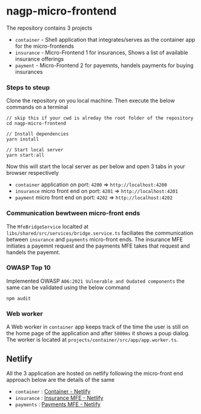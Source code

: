 # nagp-micro-frontend

The repository contains 3 projects

- `container` - Shell application that integrates/serves as the container app for the micro-frontends
- `insurance` - Micro-Frontend 1 for insurances, Shows a list of available insurance offerings
- `payment` - Micro-Frontend 2 for payemnts, handels payments for buying insurances

### Steps to steup

Clone the repository on you local machine. Then execute the below commands on a terminal

```
// skip this if your cwd is alreday the root folder of the repository
cd nagp-micro-frontend

// Install dependencies
yarn install

// Start local server
yarn start:all
```

Now this will start the local server as per below and open 3 tabs in your browser respectively

- `container` application on port: `4200` => `http://localhost:4200`
- `insurance` micro front end on port: `4201` => `http://localhost:4201`
- `payment` micro front end on port: `4202` => `http://localhost:4202`

### Communication bewtween micro-front ends

The `MfeBridgeService` localted at `libs/shared/src/services/bridge.service.ts` faciliates the communication between `insurance` and `payments` micro-front ends. The insurance MFE initiates a payemnt request and the payments MFE takes that request and handels the payemnt.

### OWASP Top 10

Implemented OWASP `A06:2021 Vulnerable and Oudated components` the same can be validated using the below command

```
npm audit
```

### Web worker

A Web worker in `container` app keeps track of the time the user is still on the home page of the application and after `5000ms` it shows a poup dialog. The worker is located at `projects/container/src/app/app.worker.ts`.

## Netlify

All the 3 application are hosted on netlify following the micro-front end approach below are the details of the same

- `container` : [Container - Netlify](https://starlit-dodol-59f5b8.netlify.app)
- `insurance` : [Insurance MFE - Netlify](https://sparkly-tarsier-82123e.netlify.app)
- `payments` : [Payments MFE - Netlify](https://regal-queijadas-1423c0.netlify.app)
